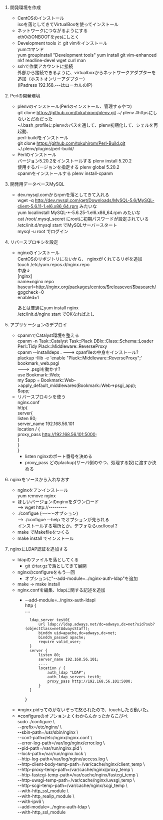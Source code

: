 1. 開発環境を作成  
	* CentOSのインストール  
		isoを落としてきてVirtualBoxを使ってインストール  
	* ネットワークにつながるようにする  
		eth0のONBOOTをyesにしとく  
	* Development tools と git vimをインストール  
		yumコマンド  
        yum groupinstall "Development tools"
        yum install git vim-enhanced nkf readline-devel wget curl man
	* sshで作業アカウントに接続  
		外部から接続できるように、virtualboxからネットワークアダプターを追加（ホストオンリーアダプター）  
		(IPadress 192.168.---はローカルのIP)  
  
2. Perlの開発環境  
	* plenvのインストール(Perlのインストール、管理するやつ)  
		git clone https://github.com/tokuhirom/plenv.git ~/.plenv #httpsにしないとだめだった  
		~/.bash_profileにplenvのパスを通して、plenv初期化して、シェルを再起動、  
		perl-buildをインストール  
		git clone https://github.com/tokuhirom/Perl-Build.git ~/.plenv/plugins/perl-build/  
	* Perlのインストール  
		バージョン5.20.2をインストールする plenv install 5.20.2  
		使用するバージョンを指定する plenv global 5.20.2  
		cpanmをインストールする plenv install-cpanm  
  
3. 開発用データベースMySQL  
	* dev.mysql.comからrpmを落としてきて入れる  
		wget -q http://dev.mysql.com/get/Downloads/MySQL-5.6/MySQL-client-5.6.11-1.el6.x86_64.rpm みたいな  
		yum localinstall MySQL-*-5.6.25-1.el6.x86_64.rpm みたいな  
		cat /root/.mysql_secret にrootに初期パスワードが設定されている  
		/etc/init.d/mysql start でMySQLサーバースタート  
		mysql -u root でログイン  
  
4. リバースプロキシを設定  
	* nginxのインストール  
		CentOSのリポジトリにないから、	nginxがくれてるリポを追加  
		touch /etc/yum.repos.d/nginx.repo  
		中身↓  
		[nginx]  
		name=nginx repo  
		baseurl=http://nginx.org/packages/centos/$releasever/$basearch/  
		gpgcheck=0  
		enabled=1  
  
		あとは普通にyum install nginx  
		/etc/init.d/nginx start でOKなればよし  
  
5. アプリケーションのデプロイ  
	* cpanmでCatalyst環境を整える  
		cpanm -n Task::Catalyst Task::Plack DBIx::Class::Schema::Loader Perl::Tidy Plack::Middleware::ReverseProxy  
		cpanm --installdeps .  --->  cpanfileの中身をインストール?  
		plackup -Ilib -e 'enable "Plack::Middleware::ReverseProxy";' bookmark_web.psgi  
		---> .psgiを動かす?  
			use Bookmark::Web;  
			my $app = Bookmark::Web->apply_default_middlewares(Bookmark::Web->psgi_app);  
			$app;  
	* リバースプロキシを使う  
		nginx.conf  
			http{  
			    server{  
			        listen 80;  
				    server_name 192.168.56.101   
			        location / {  
				    proxy_pass http://192.168.56.101:5000;  
				    }  
			    }  
			}  
		- listen nginxのポート番号を決める  
		- proxy_pass どのplackup(サーバ側のやつ、処理する奴)に渡すか決める  
  
6. nginxをソースから入れなおす  
    * nginxをアンインストール  
        yum remove nginx  
    * ほしいバージョンのnginxをダウンロード  
        --> wget http://---------  
    * ./configue (～～～オプション)   
        --> ./configue --help でオプションが見られる  
            インストールする場所とか。デフォならusr/local？  
    * make でMakefileをつくる  
    * make install でインストール  
  
7. nginxにLDAP認証を追加する  
    * ldapのファイルを落としてくる
        - git かtar.gzで落としてきて展開
    * nginxのconfigureをもう一回
        - オプションに"--add-module=../nginx-auth-ldap"を追加
    * make -> make install
    * nginx.confを編集、ldapに関する記述を追加
        - --add-module=../nginx-auth-ldapl   
            http {  
                ....

                ldap_server test0{
                    url ldap://ldap.adways.net/dc=adways,dc=net?uid?sub?(objectClass=netAdwaysStaff);
                    binddn uid=apache,dc=adways,dc=net;
                    binddn_passwd apache;
                    require valid_user;
                }
                server {
                    listen 80;
                    server_name 192.168.56.101;
                    ....
                    location / {
                        auth_ldap "LDAP";
                        auth_ldap_servers test0;
                        proxy_pass http://192.168.56.101:5000;
                    }
                }
            }
    * ※nginx.pidってのがないぞって怒られたので、touchしたら動いた。  
    * ※configureのオプションよくわからんかったからこぴぺ  
        sudo ./configure \  
            --prefix=/etc/nginx/ \  
            --sbin-path=/usr/sbin/nginx \  
            --conf-path=/etc/nginx/nginx.conf \  
            --error-log-path=/var/log/nginx/error.log \  
            --pid-path=/var/run/nginx.pid \  
            --lock-path=/var/run/nginx.lock \  
            --http-log-path=/var/log/nginx/access.log \  
            --http-client-body-temp-path=/var/cache/nginx/client_temp \  
            --http-proxy-temp-path=/var/cache/nginx/proxy_temp \  
            --http-fastcgi-temp-path=/var/cache/nginx/fastcgi_temp \  
            --http-uwsgi-temp-path=/var/cache/nginx/uwsgi_temp \  
            --http-scgi-temp-path=/var/cache/nginx/scgi_temp \  
            --with-http_ssl_module \  
            --with-http_realip_module \  
            --with-ipv6 \  
            --add-module=../nginx-auth-ldap \  
            --with-http_ssl_module  
